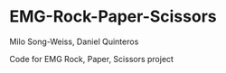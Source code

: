 # EMG-Rock-Paper-Scissors

Milo Song-Weiss, Daniel Quinteros

Code for EMG Rock, Paper, Scissors project
